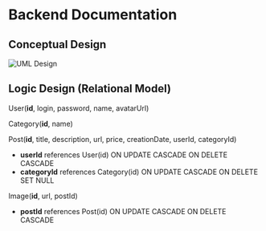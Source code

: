# Backend Documentation

## Conceptual Design

![UML Design](img/uml-poster.png)

## Logic Design (Relational Model)

User(**id**, login, password, name, avatarUrl)

Category(**id**, name)

Post(**id**, title, description, url, price, creationDate, userId, 
categoryId)
+ **userId** references User(id) ON UPDATE CASCADE ON DELETE CASCADE 
+ **categoryId** references Category(id) ON UPDATE CASCADE ON DELETE SET 
NULL

Image(**id**, url, postId)
+ **postId** references Post(id) ON UPDATE CASCADE ON DELETE CASCADE

